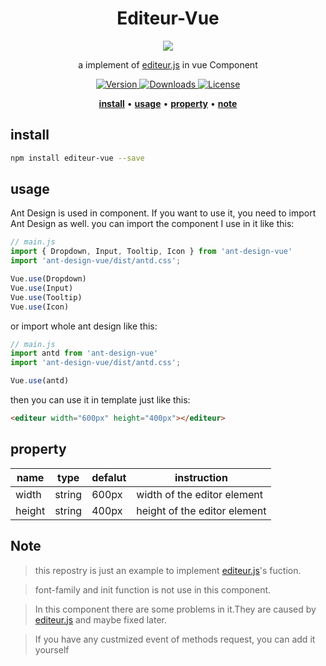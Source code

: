 <h1 align="center">
  <a>Editeur-Vue</a>
</h1>

<p align=center>
<img src="https://camo.githubusercontent.com/8e580b1b4576a7ec916ee1e98477156b63636fb9/68747470733a2f2f69302e6864736c622e636f6d2f6266732f616c62756d2f336633633632316464393939306231613135303663356232623031323935313336666638643266322e706e6740353138775f31655f31632e706e67"/>
</p>

<p align="center">a implement of <a href="https://github.com/jiangheng90/editeur.js">editeur.js</a> in vue Component</p>

<p align="center">
  <a href="https://npmjs.com/package/editeur-vue" title="Version">
    <img src="https://img.shields.io/npm/v/editeur-vue.svg" alt="Version">
  </a>
  <a href="https://npmjs.com/package/editeurjs" title="Downloads">
    <img src="https://img.shields.io/npm/dm/editeur-vue.svg" alt="Downloads">
  </a>
    <a href="https://www.mit-license.org/" title="License">
    <img src="https://img.shields.io/npm/l/editeurjs.svg" alt="License">
  </a>
</p>

<p align="center">
  <a href="#install"><strong>install</strong></a>
  &#x2022;
  <a href="#usage"><strong>usage</strong></a>
  &#x2022;
  <a href="#property"><strong>property</strong></a>
    &#x2022;
  <a href="#note"><strong>note</strong></a>
</p>

## install
```Bash
npm install editeur-vue --save
```

## usage
Ant Design is used in component. If you want to use it, you need to import Ant Design as well. you can import the component I use in it like this:
```Javascript
// main.js
import { Dropdown, Input, Tooltip, Icon } from 'ant-design-vue'
import 'ant-design-vue/dist/antd.css';

Vue.use(Dropdown)
Vue.use(Input)
Vue.use(Tooltip)
Vue.use(Icon)
```
or import whole ant design like this: 
```Javascript
// main.js
import antd from 'ant-design-vue'
import 'ant-design-vue/dist/antd.css';

Vue.use(antd)
```

then you can use it in template just like this:
```HTML
<editeur width="600px" height="400px"></editeur>
```

## property
|name|type|defalut|instruction|
|----|----|----|----|
|width|string|600px|width of the editor element|
|height|string|400px|height of the editor element|


## Note

  >this repostry is just an example to implement <a href="https://github.com/jiangheng90/editeur.js">editeur.js</a>'s fuction.

  >font-family and init function is not use in this component.

  >In this component there are some problems in it.They are caused by <a href="https://github.com/jiangheng90/editeur.js">editeur.js</a> and maybe fixed later.

  >If you have any custmized event of methods request, you can add it yourself
